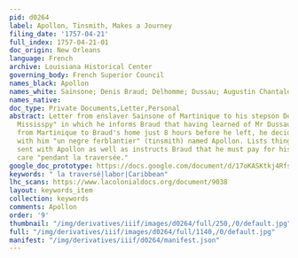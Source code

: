 ```yaml
---
pid: d0264
label: Apollon, Tinsmith, Makes a Journey
filing_date: '1757-04-21'
full_index: 1757-04-21-01
doc_origin: New Orleans
language: French
archive: Louisiana Historical Center
governing_body: French Superior Council
names_black: Apollon
names_white: Sainsone; Denis Braud; Delhomme; Dussau; Augustin Chantalou
names_native:
doc_type: Private Documents,Letter,Personal
abstract: Letter from enslaver Sainsone of Martinique to his stepson Denis Braud "au
  Mississpy" in which he informs Braud that having learned of Mr Dussau's departure
  from Martinique to Braud's home just 8 hours before he left, he decided to send
  with him "un negre ferblantier" (tinsmith) named Apollon. Lists things (tools?)
  sent with Apollon as well as instructs Braud that he must pay for his passage and
  care "pendant la traversée."
google_doc_prototype: https://docs.google.com/document/d/17oKASKtkj4RfsmOEK3NIbx3nHgGG1tblPPbXAd1s55E/edit?usp=share_link
keywords: " la traversé|labor|Caribbean"
lhc_scans: https://www.lacolonialdocs.org/document/9038
layout: keywords_item
collection: keywords
comments: Apollon
order: '9'
thumbnail: "/img/derivatives/iiif/images/d0264/full/250,/0/default.jpg"
full: "/img/derivatives/iiif/images/d0264/full/1140,/0/default.jpg"
manifest: "/img/derivatives/iiif/d0264/manifest.json"
---
```

